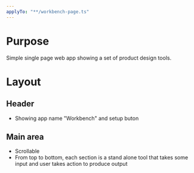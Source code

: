 ```yaml
---
applyTo: "**/workbench-page.ts"
---
```


# Purpose

Simple single page web app showing a set of product design tools.

# Layout

## Header

- Showing app name "Workbench" and setup buton

## Main area

- Scrollable
- From top to bottom, each section is a stand alone tool that takes some input and user takes action to produce output

